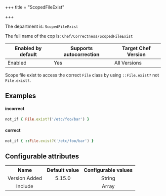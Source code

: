 +++
title = "ScopedFileExist"

+++

<!-- This content is automatically generated. See https://github.com/chef/chef-web-docs/blob/main/generated/README.md -->

The department is: `ScopedFileExist`

The full name of the cop is: `Chef/Correctness/ScopedFileExist`

| Enabled by default | Supports autocorrection | Target Chef Version |
| --- | --- | --- |
| Enabled | Yes | All Versions |

Scope file exist to access the correct `File` class by using `::File.exist?` not `File.exist?`.

## Examples


#### incorrect

```ruby
not_if { File.exist?('/etc/foo/bar') }
```

#### correct

```ruby
not_if { ::File.exist?('/etc/foo/bar') }
```

## Configurable attributes

<table>
<tbody><tr>
<th>Name</th>
<th>Default value</th>
<th>Configurable values</th>
</tr>
<tr>
<td style="text-align:center">Version Added</td>
<td style="text-align:center">5.15.0</td>
<td style="text-align:center">String</td>
</tr>
<tr><td style="text-align:center">Include</td>
<td style="text-align:center"><ul>
</ul>
</td>
<td style="text-align:center">Array</td>
</tr></tbody></table>
